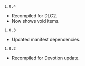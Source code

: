 `1.0.4`

- Recompiled for DLC2.
- Now shows void items.

`1.0.3`

- Updated manifest dependencies.

`1.0.2`

- Recompiled for Devotion update.